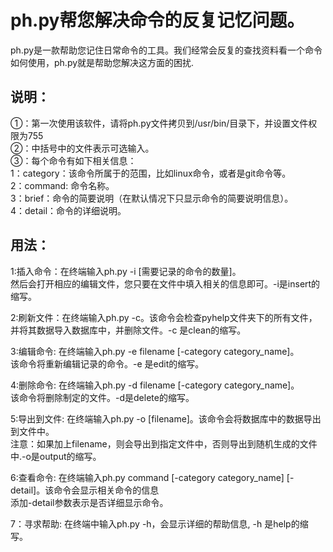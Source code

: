 #  ph.py帮您解决命令的反复记忆问题。

ph.py是一款帮助您记住日常命令的工具。我们经常会反复的查找资料看一个命令如何使用，ph.py就是帮助您解决这方面的困扰.<br>

##   说明：
①：第一次使用该软件，请将ph.py文件拷贝到/usr/bin/目录下，并设置文件权限为755<br/>
②：中括号中的文件表示可选输入。<br/>
③：每个命令有如下相关信息：<br/>
1：category：该命令所属于的范围，比如linux命令，或者是git命令等。<br/>
2：command: 命令名称。<br/>
3：brief：命令的简要说明（在默认情况下只显示命令的简要说明信息）。<br/>
4：detail：命令的详细说明。<br/>

##   用法：
1:插入命令：在终端输入ph.py -i [需要记录的命令的数量]。<br/>
然后会打开相应的编辑文件，您只要在文件中填入相关的信息即可。-i是insert的缩写。<br/>

2:刷新文件：在终端输入ph.py -c。该命令会检查pyhelp文件夹下的所有文件，<br/>
并将其数据导入数据库中，并删除文件。-c 是clean的缩写。<br/>

3:编辑命令: 在终端输入ph.py -e filename [-category category_name]。<br/>
该命令将重新编辑记录的命令。-e 是edit的缩写。<br/>

4:删除命令: 在终端输入ph.py -d filename [-category category_name]。<br/>
该命令将删除制定的文件。-d是delete的缩写。<br/>

5:导出到文件: 在终端输入ph.py -o [filename]。该命令会将数据库中的数据导出到文件中。<br/>
注意：如果加上filename，则会导出到指定文件中，否则导出到随机生成的文件中.-o是output的缩写。<br/>

6:查看命令: 在终端输入ph.py command [-category category_name] [-detail]。该命令会显示相关命令的信息<br/>
添加-detail参数表示是否详细显示命令。<br/>

7：寻求帮助: 在终端中输入ph.py -h，会显示详细的帮助信息, -h 是help的缩写。<br/>
